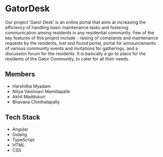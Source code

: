 # GatorDesk

Our project ‘Gator Desk’ is an online portal that aims at increasing the efficiency of handling basic maintenance tasks and fostering communication among residents in any residential community. Few of the key features of this project include - raising of complaints and maintenance requests by the residents, lost and found portal, portal for announcements of various community events and invitations for gatherings, and a discussion forum for the residents. It is basically a go-to place for the residents of the Gator Community, to cater for all their needs.

## Members
 - Harshitha Myadam
 - Nitya Vaishnavi Mamillapalle
 - Akhil Maddukuri
 - Bhavana Chinthalapally

## Tech Stack
 - Angular
 - Golang
 - TypeScript
 - HTML
 - CSS


